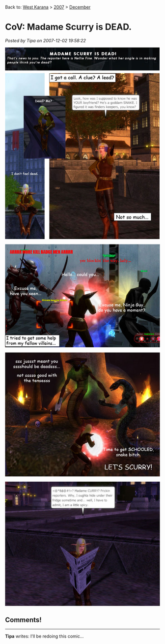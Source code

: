 Back to: [West Karana](/posts/westkarana.md) > [2007](/posts/2007/westkarana.md) > [December](./westkarana.md)
# CoV: Madame Scurry is DEAD.

*Posted by Tipa on 2007-12-02 19:58:22*

![Dead… I don’t feel dead.](../../../uploads/2007/12/coh1.jpg)

![coh2.jpg](../../../uploads/2007/12/coh2.jpg)

![coh3.jpg](../../../uploads/2007/12/coh3.jpg)

![coh4.jpg](../../../uploads/2007/12/coh4.jpg)


## Comments!
---
**Tipa** writes: I'll be redoing this comic...
